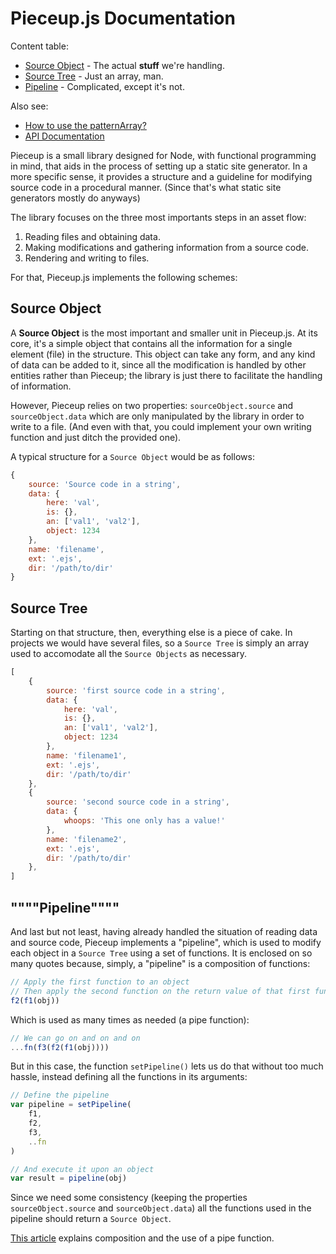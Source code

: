 # Pieceup.js Documentation

Content table:

* [Source Object](#source-object) - The actual **stuff** we're handling.
* [Source Tree](#source-tree) - Just an array, man.
* [Pipeline](#pipeline) - Complicated, except it's not.

Also see:

* [How to use the patternArray?](https://github.com/alleras/pieceup.js/blob/master/docs/how-to-use-pattern-array.md)
* [API Documentation](https://github.com/alleras/pieceup.js/blob/master/docs/API.md)

Pieceup is a small library designed for Node, with functional programming in mind, that aids in the process of setting up a static site generator. In a more specific sense, it provides a structure and a guideline for modifying source code in a procedural manner. (Since that's what static site generators mostly do anyways)

The library focuses on the three most importants steps in an asset flow:

1. Reading files and obtaining data.
2. Making modifications and gathering information from a source code.
3. Rendering and writing to files.

For that, Pieceup.js implements the following schemes:

## Source Object

A **Source Object** is the most important and smaller unit in Pieceup.js. At its core, it's a simple object that contains all the information for a single element (file) in the structure. This object can take any form, and any kind of data can be added to it, since all the modification is handled by other entities rather than Pieceup; the library is just there to facilitate the handling of information. 

However, Pieceup relies on two properties: ``sourceObject.source`` and ``sourceObject.data`` which are only manipulated by the library in order to write to a file. (And even with that, you could implement your own writing function and just ditch the provided one).

A typical structure for a ``Source Object`` would be as follows:

```javascript 
{
    source: 'Source code in a string',
    data: {
        here: 'val',
        is: {},
        an: ['val1', 'val2'],
        object: 1234
    },
    name: 'filename',
    ext: '.ejs',
    dir: '/path/to/dir'
}
```

## Source Tree

Starting on that structure, then, everything else is a piece of cake. In projects we would have several files, so a ``Source Tree`` is simply an array used to accomodate all the ``Source Objects`` as necessary.

```javascript 
[
    {
        source: 'first source code in a string',
        data: {
            here: 'val',
            is: {},
            an: ['val1', 'val2'],
            object: 1234
        },
        name: 'filename1',
        ext: '.ejs',
        dir: '/path/to/dir'
    },
    {
        source: 'second source code in a string',
        data: {
            whoops: 'This one only has a value!'
        },
        name: 'filename2',
        ext: '.ejs',
        dir: '/path/to/dir'
    },
]
```

## """"Pipeline""""

And last but not least, having already handled the situation of reading data and source code, Pieceup implements a "pipeline", which is used to modify each object in a ``Source Tree`` using a set of functions. It is enclosed on so many quotes because, simply, a "pipeline" is a composition of functions:

```javascript
// Apply the first function to an object
// Then apply the second function on the return value of that first function
f2(f1(obj))
```
Which is used as many times as needed (a pipe function):

```javascript
// We can go on and on and on
...fn(f3(f2(f1(obj))))
```

But in this case, the function ``setPipeline()`` lets us do that without too much hassle, instead defining all the functions in its arguments:

```javascript
// Define the pipeline
var pipeline = setPipeline(
    f1,
    f2,
    f3,
    ..fn
)

// And execute it upon an object
var result = pipeline(obj)
```

Since we need some consistency (keeping the properties ``sourceObject.source`` and ``sourceObject.data``) all the functions used in the pipeline should return a ``Source Object``.

[This article](https://medium.com/@venomnert/pipe-function-in-javascript-8a22097a538e) explains composition and the use of a pipe function.
